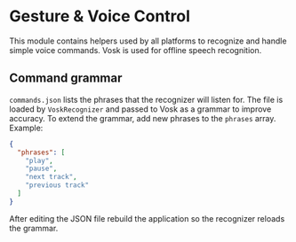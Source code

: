 # Gesture & Voice Control

This module contains helpers used by all platforms to recognize and handle
simple voice commands. Vosk is used for offline speech recognition.

## Command grammar

`commands.json` lists the phrases that the recognizer will listen for. The file
is loaded by `VoskRecognizer` and passed to Vosk as a grammar to improve
accuracy. To extend the grammar, add new phrases to the `phrases` array. Example:

```json
{
  "phrases": [
    "play",
    "pause",
    "next track",
    "previous track"
  ]
}
```

After editing the JSON file rebuild the application so the recognizer reloads
the grammar.
